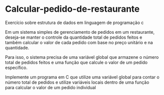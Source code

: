 # Calcular-pedido-de-restaurante
Exercício sobre estrutura de dados em linguagem de programação c

Em um sistema simples de gerenciamento de pedidos em um restaurante, deseja-se manter o controle
da quantidade total de pedidos feitos e também calcular o valor de cada pedido com base no preço
unitário e na quantidade.

Para isso, o sistema precisa de uma variável global que armazene o número total de pedidos feitos e 
uma função que calcule o valor de um pedido específico.

Implemente um programa em C que utilize uma variável global para contar o número total de pedidos
e utilize variáveis locais dentro de uma função para calcular o valor de um pedido individual
